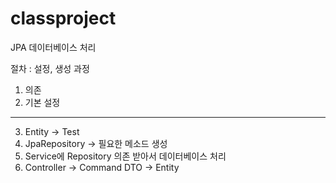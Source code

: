 # classproject
 
JPA 데이터베이스 처리

절차 : 설정, 생성 과정

1. 의존
2. 기본 설정
-----------------
3. Entity -> Test
4. JpaRepository -> 필요한 메소드 생성
5. Service에 Repository 의존 받아서 데이터베이스 처리
6. Controller -> Command DTO -> Entity
